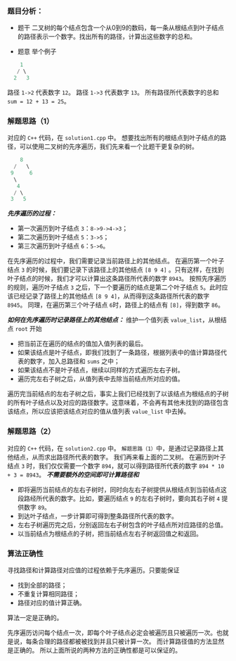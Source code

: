 ### 题目分析：
* 题干
二叉树的每个结点包含一个从0到9的数码，每一条从根结点到叶子结点的路径表示一个数字。找出所有的路径，计算出这些数字的总和。

* 题意
举个例子
```cpp
	1
   / \
  2   3
```
路径 `1->2` 代表数字 `12`。
路径 `1->3` 代表数字 `13`。
所有路径所代表数字的总和 `sum = 12 + 13 = 25`。

### 解题思路（1）
对应的 `C++` 代码，在 `solution1.cpp` 中。
想要找出所有的根结点到叶子结点的路径，可以使用二叉树的先序遍历，我们先来看一个比题干更复杂的树。
```cpp
	8
  /   \
 9     6
  \
   4
  / \
 3   5
```
***先序遍历的过程：***
* 第一次遍历到叶子结点 `3`：`8->9->4->3`；
* 第二次遍历到叶子结点 `5`：`3->5`；
* 第三次遍历到叶子结点 `6`：`5->6`。

在先序遍历的过程中，我们需要记录当前路径上的其他结点。
在遍历第一个叶子结点 `3` 的时候，我们要记录下该路径上的其他结点 `[8 9 4]` 。只有这样，在找到叶子结点的时候，我们才可以计算出这条路径所代表的数字 `8943`。
按照先序遍历的规则，遍历叶子结点 `3` 之后，下一个要遍历的结点是第二个叶子结点 `5`。此时应该已经记录了路径上的其他结点 `[8 9 4]`，从而得到这条路径所代表的数字 `8945`。
同理，在遍历第三个叶子结点 `6`时，路径上的结点有 `[8]`，得到数字 `86`。

***如何在先序遍历时记录路径上的其他结点：***
维护一个值列表 `value_list`，从根结点 `root` 开始
* 把当前正在遍历的结点的值加入值列表的最后。
* 如果该结点是叶子结点，即我们找到了一条路径，根据列表中的值计算路径代表的数字，加入总路径和 `sums` 之中；
* 如果该结点不是叶子结点，继续以同样的方式遍历左右子树。
* 遍历完左右子树之后，从值列表中去除当前结点所对应的值。

遍历完当前结点的左右子树之后，事实上我们已经找到了以该结点为根结点的子树的所有叶子结点以及对应的路径数字。这意味着，不会再有其他未找到的路径包含该结点，所以应该把该结点对应的值从值列表 `value_list` 中去掉。

### 解题思路（2）
对应的 `C++` 代码，在 `solution2.cpp` 中。
`解题思路（1）`中，是通过记录路径上其他结点，从而求出路径所代表的数字。
我们再来看上面的二叉树。
在遍历到叶子结点 `3` 时，我们仅仅需要一个数字 `894`，就可以得到路径所代表的数字 `894 * 10 + 3 = 8943`。
***不需要额外的空间即可计算路径和***
* 即将遍历当前结点的左右子树时，同时向左右子树提供从根结点到当前结点这段路经所代表的数字。比如，要遍历结点 `9` 的左右子树时，要向其右子树 `4` 提供数字 `89`。
* 到达叶子结点，一步计算即可得到整条路径所代表的数字。
* 左右子树遍历完之后，分别返回左右子树包含的叶子结点所对应路径的总值。
* 以当前结点为根结点的子树，把当前结点左右子树返回值之和返回。

### 算法正确性
寻找路径和计算路径对应值的过程依赖于先序遍历。只要能保证
* 找到全部的路径；
* 不重复计算相同路径；
* 路径对应的值计算正确。

算法一定是正确的。

先序遍历访问每个结点一次，即每个叶子结点必定会被遍历且只被遍历一次。也就是说，每条合理的路径都被被找到并且只被计算一次。
而计算路径值的方法显然是正确的。
所以上面所说的两种方法的正确性都是可以保证的。